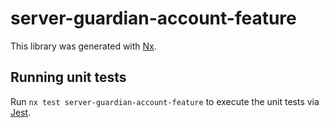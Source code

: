 # server-guardian-account-feature

This library was generated with [Nx](https://nx.dev).

## Running unit tests

Run `nx test server-guardian-account-feature` to execute the unit tests via [Jest](https://jestjs.io).
